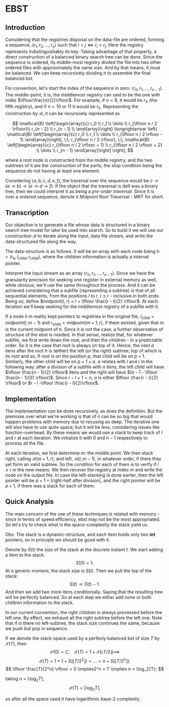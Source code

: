 EBST
====

Introduction
------------

Considering that the registries disposal on the data-file are ordered, forming a sequence, $\langle r_1, r_2, \dots, r_n \rangle$ such that $i > j \iff r_i > r_j$. Here the registry represents indistinguishably its key. Taking advantage of that property, a direct construction of a balanced binary search tree can be done. Since the sequence is ordered, its middle-most registry divded the file into two other ordered files with approximately the same size. And by that means, it must be balanced. We can keep recursively dividing it to assemble the final balanced bst.


For convention, let's start the index of the sequence in zero: $\langle r_0, r_1, \dots, r_{n - 1}\rangle$. The middle-point, it is, the middlemost registry can said to be the one with index $\lfloor\frac{n}{2}\rfloor$. For example, if $n = 9$, it would be $r_4$ (the fifth registry), and if $n = 10$ or 11 it would be $r_5$. Representing the construction by $\mathcal{B}$, it can be recursively represented as


$$
\mathcal{B}
\left[\begin{array}{c}
    r_0 \\
    r_1 \\
    \dots \\
    r_{\lfloor n / 2 \rfloor}\\
    r_{n - 2} \\
    r_{n - 1} \\
\end{array}\right]
\longrightarrow
\left(
\mathcal{B}
\left[\begin{array}{c}
    r_0 \\
    r_1 \\
    \dots \\
    r_{\lfloor n / 2 \rfloor - 1}
\end{array}\right], \;\;
r_{\lfloor n / 2 \rfloor}, \;\;
\mathcal{B}
\left[\begin{array}{c}
    r_{\lfloor n / 2 \rfloor + 1} \\
    r_{\lfloor n / 2 \rfloor + 2} \\
    \dots \\
    r_{n - 1}
\end{array}\right] \right),
$$

where a root node is constructed from the middle registry, and the two subtrees of it are the construction of the parts; the stop condition being the sequence do not having at least one element.


Considering $\langle a, b, c, d, e, f \rangle$, the traversal over the sequence would be $c \to (a \to b) \to (e \to d \to f)$. If the object that the traversal is delt was a binary tree, then we could interpret it as being a _pre-order traversal_. Since it is over a ordered sequence, denote it _Midpoint Root Traversal_ - MRT for short.


Transcription
-------------

Our objective is to generate a file whose data is structured in a binary search tree model for later be used into search. So to build it we will use our construction $\mathcal{B}$ to iterate along the input, data file stream, and write the data-structured file along the way.

The data-structure is as follows. It will be an array with each node being $h = (r_k, l_{\text{child}}, r_{\text{child}})$, where the children information is actually a internal pointer.

Interpret the input stream as an array $\langle r_0, r_1, \dots, r_{n - 1} \rangle$. Since we have the granularity precision for seeking one register in external memory as well, while obvious, we'll use the same throughout the process. And it can be achieved considering that a subfile (representing a subtree) is that of all sequential elements, from the positions $l$ to $r$, $l \leq r$ - inclusive in both ends. Being so, define $midpoint(l, r) = l + \lfloor \frac{r - l}{2} \rfloor$. At each iteration we'll keep seeking for the middlemost registry of a subfile with it.

If a node $h$ in reality kept pointers to registries in the original file, $l_{\text{child}} = midpoint(l, m - 1)$ and $r_{\text{child}} = midpoint(m + 1, r)$, if them existed, given that $m$ is the current midpoint of $h$. Since it is not the case, a further observation of structure of the ebst is needed. In that sense, realize that, for whatever subfile, we first write down the root, and then the children - in a predictable order. So it is the case that root is always on top of it. Hence, the next $a$ itens after the root $h$ is (either) the left (or the right) subtree; top of which is its root and so, if root is on the position $p$, that child will be on $p + 1$. Similarly, the other child will be on $p + 1 + a$. $a$ relates with $l$ and $r$ in the following way: after a division of a subfile with $n$ itens, the left child will have $\lfloor \frac{n - 1}{2} \rfloor$ itens and the right will have $(n - 1 - \lfloor \frac{n - 1}{2} \rfloor)$. Since $r - l + 1 = n$, $a$ is either $lfloor \frac{r - l}{2} \rfloor$ or $r - l -\lfloor \frac{r - l}{2}\rfloor$.


Implementation
--------------

The implementation can be done recursively, as does the definition. But the premisse over what we're working is that of $n$ can be so big that would happen problems with memory due to recusing so deep. The iterative one will also have to use quite space, but it will be less, considering issues like function-overhead. By these means we would use a stack to keep track of $l$ and $r$ at each iteration. We initialize it with $0$ and $n - 1$ respectively to process all the file.

At each iteration, we first determine $m$: the middle point. We then stack right, calling $\mathcal{B}(m + 1, r)$, and left, $\mathcal{B}(l, m - 1)$, in whatever order, if there they yet form an valid subtree. So the condition for each of them is to verify if $l \leq r$ in the new means. We then recover the registry at index $m$ and write the node on the output file. In case the left-stacking is done earlier, then the left pointer will be $p + 1 + |\text{right-half after division}|$, and the right pointer will be $p + 1$, if there was a stack for each of them.


Quick Analysis
--------------

The main concern of the use of these techniques is related with memory - since in terms of speed efficiency, ebst may not be the most appropriated. So let's try to check what is the space-complexity the stack yield us.


Obs: The stack is a dynamic-structure, and each item holds only two **int** pointers, so in principle we should be good with it.


Denote by $S(t)$ the size of the stack at the discrete instant $t$. We start adding a item to the stack: 
$$S(0) = 1.$$
At a generic moment, the stack size is $S(t)$. Then we pull the top of the stack:
$$S(t) \to S(t) - 1.$$
And then we add two more itens conditionally. Saying that the resulting tree will be perfectly balanced. So at each step we either add none or both children information to the stack.

In our current convention, the right children is always processed before the left one. By effect, we exhaust all the right subtree before the left one. Note that if is there no left-subtree, the stack size continues the same, because we push but pop in sequence.


If we denote the stack-space used by a perfecly balanced bst of size $T$ by $\mathcal{S}(T)$, then 
$$
\mathcal{S}(0) = C, \;\;\;\;\mathcal{S}(T) = 1 + \mathcal{S}(\lfloor T / 2 \rfloor) \implies$$
$$
\mathcal{S}(T) = 1 + 1   + S(\lfloor T / 2^2 \rfloor) = \dots = n + S(\lfloor T/2^n \rfloor).
$$
$$
\lfloor \frac{T}{2^n} \rfloor = 0 \implies2^n > T \implies n > \log_2{T};
$$

taking $n = \lceil \log_2{T} \rceil$,
$$
\mathcal{S}(T) = \lceil \log_2{T} \rceil,
$$

so after all the space used it have logarithmic base-2 complexity.



